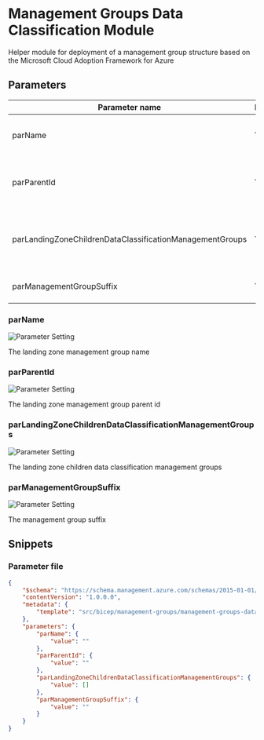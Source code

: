 # Management Groups Data Classification Module

Helper module for deployment of a management group structure based on the Microsoft Cloud Adoption Framework for Azure

## Parameters

Parameter name | Required | Description
-------------- | -------- | -----------
parName        | Yes      | The landing zone management group name
parParentId    | Yes      | The landing zone management group parent id
parLandingZoneChildrenDataClassificationManagementGroups | Yes      | The landing zone children data classification management groups
parManagementGroupSuffix | Yes      | The management group suffix

### parName

![Parameter Setting](https://img.shields.io/badge/parameter-required-orange?style=flat-square)

The landing zone management group name

### parParentId

![Parameter Setting](https://img.shields.io/badge/parameter-required-orange?style=flat-square)

The landing zone management group parent id

### parLandingZoneChildrenDataClassificationManagementGroups

![Parameter Setting](https://img.shields.io/badge/parameter-required-orange?style=flat-square)

The landing zone children data classification management groups

### parManagementGroupSuffix

![Parameter Setting](https://img.shields.io/badge/parameter-required-orange?style=flat-square)

The management group suffix

## Snippets

### Parameter file

```json
{
    "$schema": "https://schema.management.azure.com/schemas/2015-01-01/deploymentParameters.json#",
    "contentVersion": "1.0.0.0",
    "metadata": {
        "template": "src/bicep/management-groups/management-groups-data-classification.json"
    },
    "parameters": {
        "parName": {
            "value": ""
        },
        "parParentId": {
            "value": ""
        },
        "parLandingZoneChildrenDataClassificationManagementGroups": {
            "value": []
        },
        "parManagementGroupSuffix": {
            "value": ""
        }
    }
}
```

